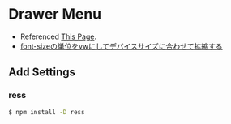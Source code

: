 # Drawer Menu
- Referenced [This Page](https://kami8ma8810.github.io/public/gsap-drawer.html).
- [font-sizeの単位をvwにしてデバイスサイズに合わせて拡縮する](https://qiita.com/katsunory/items/3bede89cee8e2ded8426)

## Add Settings

### ress

```bash
$ npm install -D ress 
```